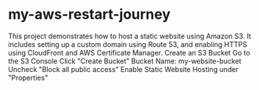 # my-aws-restart-journey
This project demonstrates how to host a static website using Amazon S3. It includes setting up a custom domain using Route 53, and enabling HTTPS using CloudFront and AWS Certificate Manager.
Create an S3 Bucket
Go to the S3 Console
Click "Create Bucket"
Bucket Name: my-website-bucket
Uncheck "Block all public access"
Enable Static Website Hosting under "Properties"
